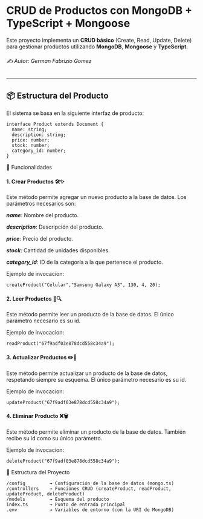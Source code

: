 # CRUD de Productos con MongoDB + TypeScript + Mongoose

Este proyecto implementa un **CRUD básico** (Create, Read, Update, Delete) para gestionar productos utilizando **MongoDB**, **Mongoose** y **TypeScript**.

###### ✍️ Autor: German Fabrizio Gomez
---

## 📦 Estructura del Producto

El sistema se basa en la siguiente interfaz de producto:

```
interface Product extends Document {
  name: string;
  description: string;
  price: number;
  stock: number;
  category_id: number;
}
```

🚀 Funcionalidades
#### 1. Crear Productos 🛠️✨
Este método permite agregar un nuevo producto a la base de datos. Los parámetros necesarios son:

***name***: Nombre del producto.

***description***: Descripción del producto.

***price***: Precio del producto.

***stock***: Cantidad de unidades disponibles.

***category_id***: ID de la categoría a la que pertenece el producto.

Ejemplo de invocacion:

```
createProduct("Celular","Samsung Galaxy A3", 130, 4, 20);
```

#### 2. Leer Productos 📖🔍
Este método permite leer un producto de la base de datos. El único parámetro necesario es su id.

Ejemplo de invocacion:

```
readProduct("67f9adf03e878dcd558c34a9");
```

#### 3. Actualizar Productos ✏️🔄
Este método permite actualizar un producto de la base de datos, respetando siempre su esquema. El único parámetro necesario es su id.

Ejemplo de invocacion:

```
updateProduct("67f9adf03e878dcd558c34a9");
```

#### 4. Eliminar Producto ❌🗑️
Este método permite eliminar un producto de la base de datos. También recibe su id como su único parámetro.

Ejemplo de invocacion:

```
deleteProduct("67f9adf03e878dcd558c34a9");
```

📁 Estructura del Proyecto
```
/config         → Configuración de la base de datos (mongo.ts)
/controllers    → Funciones CRUD (createProduct, readProduct, updateProduct, deleteProduct)
/models         → Esquema del producto
index.ts        → Punto de entrada principal
.env            → Variables de entorno (con la URI de MongoDB)
```



